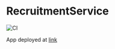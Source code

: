 # RecruitmentService

![CI](https://github.com/e-Stella-AGH/RecruitmentService/actions/workflows/build.yml/badge.svg)

App deployed at [link](https://recruitment-service-estella.herokuapp.com/)
